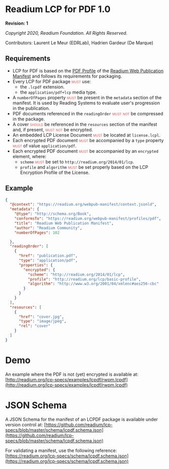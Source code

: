 # Readium LCP for PDF 1.0

**Revision: 1**

*Copyright 2020, Readium Foundation. All Rights Reserved.*

Contributors: 
Laurent Le Meur (EDRLab),
Hadrien Gardeur (De Marque)

## Requirements

* LCP for PDF is based on the [PDF Profile](https://readium.org/webpub-manifest/profiles/pdf.html) of the [Readium Web Publication Manifest](https://readium.org/webpub-manifest) and follows its requirements for packaging.
* Every LCP for PDF package <strong class="rfc">must</strong> use:
  * the `.lcpdf` extension.
  * the `application/pdf+lcp` media type.
* A `numberOfPages` property <strong class="rfc">must</strong> be present in the `metadata` section of the manifest. It is used by Reading Systems to evaluate user's progression in the publication. 
* PDF documents referenced in the `readingOrder` <strong class="rfc">must not</strong> be compressed in the package.
* A cover <strong class="rfc">should</strong> be referenced in the `resources` section of the manifest and, if present, <strong class="rfc">must not</strong> be encrypted.
* An embedded LCP License Document <strong class="rfc">must</strong> be located at `license.lcpl`.
* Each encrypted PDF document <strong class="rfc">must</strong> be accompanied by a `type` property <strong class="rfc">must</strong> of value `application/pdf`. 
* Each encrypted PDF document <strong class="rfc">must</strong> be accompanied by an `encrypted` element, where:
  * `scheme` <strong class="rfc">must</strong> be set to `http://readium.org/2014/01/lcp`.
  * `profile` and `algorithm` <strong class="rfc">must</strong> be set properly based on the LCP Encryption Profile of the License.

  
## Example

```json
{
  "@context": "https://readium.org/webpub-manifest/context.jsonld",
  "metadata": {
    "@type": "http://schema.org/Book",
    "conformsTo": "https://readium.org/webpub-manifest/profiles/pdf",
    "title": "Readium Web Publication Manifest",
    "author": "Readium Community",
    "numberOfPages": 102

  },
  "readingOrder": [
    {
      "href": "publication.pdf",
      "type": "application/pdf",
      "properties": {
        "encrypted": {
          "scheme": "http://readium.org/2014/01/lcp",
          "profile": "http://readium.org/lcp/basic-profile",
          "algorithm": "http://www.w3.org/2001/04/xmlenc#aes256-cbc"
        }
      }
    }
  ],
  "resources": [
    {
      "href": "cover.jpg",
      "type": "image/jpeg",
      "rel": "cover" 
    }
  ]
}
```

# Demo

An example where the PDF is not (yet) encrypted is available at: [http://readium.org/lcp-specs/examples/lcpdf/rwpm.lcpdf](http://readium.org/lcp-specs/examples/lcpdf/rwpm.lcpdf)

# JSON Schema

A JSON Schema for the manifest of an LCPDF package is available under version control at: [https://github.com/readium/lcp-specs/blob/master/schema/lcpdf.schema.json](https://github.com/readium/lcp-specs/blob/master/schema/lcpdf.schema.json)

For validating a manifest, use the following reference: [https://readium.org/lcp-specs/schema/lcpdf.schema.json](https://readium.org/lcp-specs/schema/lcpdf.schema.json)

  
<style>
.rfc {
    color: #d55;
    font-variant: small-caps;
    font-style: normal;
    font-weight: normal;
}
</style>